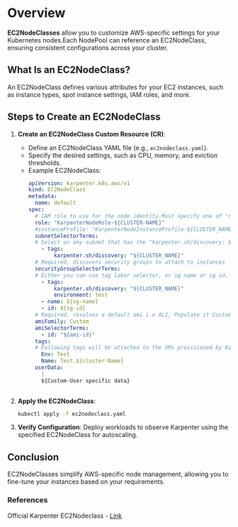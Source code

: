 # Overview

__EC2NodeClasses__ allow you to customize AWS-specific settings for your Kubernetes nodes.Each NodePool can reference an EC2NodeClass, ensuring consistent configurations across your cluster.

## What Is an EC2NodeClass?

An EC2NodeClass defines various attributes for your EC2 instances, such as instance types, spot instance settings, IAM roles, and more.

## Steps to Create an EC2NodeClass

1. **Create an EC2NodeClass Custom Resource (CR)**:
   - Define an EC2NodeClass YAML file (e.g., `ec2nodeclass.yaml`).
   - Specify the desired settings, such as CPU, memory, and eviction thresholds.
   - Example EC2NodeClass:
     ```yaml
     apiVersion: karpenter.k8s.aws/v1
     kind: EC2NodeClass
     metadata:
       name: default
     spec:
       # IAM role to use for the node identity.Must specify one of "role" or "instanceProfile" for Karpenter to launch nodes
       role: "KarpenterNodeRole-${CLUSTER-NAME}"
       #instanceProfile: "KarpenterNodeInstanceProfile-${CLUSTER_NAME}"
       subnetSelectorTerms:
       # Select on any subnet that has the "karpenter.sh/discovery: ${CLUSTER_NAME}"
         - tags:
             karpenter.sh/discovery: "${CLUSTER_NAME}"
       # Required, discovers security groups to attach to instances 
       securityGroupSelectorTerms:
       # Either you can use tag labor selector, or sg name or sg id.
         - tags:
             karpenter.sh/discovery: "${CLUSTER_NAME}"
             environment: test
         - name: ${sg-name}
         - id: ${sg-id}
       # Required, resolves a default ami i.e AL2, Populate it Custom to use your own eks customised AMI.
       amiFamily: Custom
       amiSelectorTerms:
         - id: "${ami-id}"
       tags:
       # Following tags will be attached to the VMs provisioned by Karpenter.
         Env: Test
         Name: Test.${cluster-Name}
       userData:
         |
         ${Custom-User specific data}
           
     ```

2. **Apply the EC2NodeClass**:
   ```bash
   kubectl apply -f ec2nodeclass.yaml
   ```

3. **Verify Configuration**:
   Deploy workloads to observe Karpenter using the specified EC2NodeClass for autoscaling.

## Conclusion
EC2NodeClasses simplify AWS-specific node management, allowing you to fine-tune your instances based on your requirements.

### References
Official Karpenter EC2Nodeclass - [Link](https://karpenter.sh/docs/concepts/nodeclasses/)